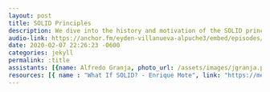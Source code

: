 ```yaml
---
layout: post
title: SOLID Principles
description: We dive into the history and motivation of the SOLID principles which conform a guide of good practices for object oriented programming (OOP), build the basis of object oriented design (OOD) and help developers deliver clean code. In this episode we see every principle, give examples and discuss how important every principle is and which problem is trying to solve.
audio-link: https://anchor.fm/eyden-villanueva-alpuche3/embed/episodes/YUCATALKS-Episode-1---SOLID-Principles-eatsk9/a-a1ptlh
date: 2020-02-07 22:26:23 -0600
categories: jekyll
permalink: :title
assistants: [{name: Alfredo Granja, photo_url: /assets/images/jgranja.png, position: intern,contact: jgranja@nearsoft.com}, {name: Sandra Herrera, photo_url: /assets/images/sherrera.png, position: intern,  contact: sherrera@nearsoft.com}, {name: Eyden Villanueva, photo_url: /assets/images/evillanueva.png ,position: intern, contact: evillanueva@nearsoft.com},{name: Michell Ayala, photo_url: /assets/images/mayala.png ,position: Software Developer, contact: mayala@nearsoft.com}]
resources: [{ name : "What If SOLID? - Enrique Mote", link: "https://medium.com/@mote_enrique/what-if-solid-fcdf12524a89"}, { name : "Design Patterns and Principles - Uncle Bob", link: "https://fi.ort.edu.uy/innovaportal/file/2032/1/design_principles.pdf"}]
---
```




